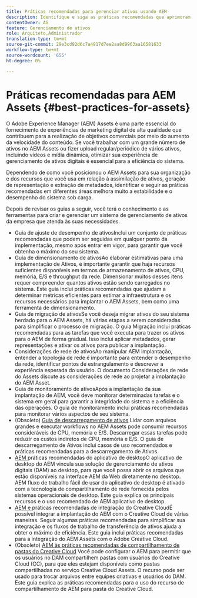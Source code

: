 ```yaml
---
title: Práticas recomendadas para gerenciar ativos usando AEM
description: Identifique e siga as práticas recomendadas que aprimoram a estabilidade e o desempenho do sistema sob carga, dependendo da implantação do AEM Assets e dos recursos usados para assimilar e processar ativos.
contentOwner: AG
feature: Gerenciamento de ativos
role: Arquiteto,Administrador
translation-type: tm+mt
source-git-commit: 29e3cd92d6c7a4917d7ee2aa8d9963aa16581633
workflow-type: tm+mt
source-wordcount: '655'
ht-degree: 0%

---
```



# Práticas recomendadas para AEM Assets {#best-practices-for-assets}

O Adobe Experience Manager (AEM) Assets é uma parte essencial do fornecimento de experiências de marketing digital de alta qualidade que contribuem para a realização de objetivos comerciais por meio do aumento da velocidade do conteúdo. Se você trabalhar com um grande número de ativos no AEM Assets ou fizer upload regular/periódico de vários ativos, incluindo vídeos e mídia dinâmica, otimizar sua experiência de gerenciamento de ativos digitais é essencial para a eficiência do sistema.

Dependendo de como você posicionou o AEM Assets para sua organização e dos recursos que você usa em relação à assimilação de ativos, geração de representação e extração de metadados, identificar e seguir as práticas recomendadas em diferentes áreas melhora muito a estabilidade e o desempenho do sistema sob carga.

Depois de revisar os guias a seguir, você terá o conhecimento e as ferramentas para criar e gerenciar um sistema de gerenciamento de ativos da empresa que atenda às suas necessidades.

* [](performance-tuning-guidelines.md)
Guia de ajuste de desempenho de ativosInclui um conjunto de práticas recomendadas que podem ser seguidas em qualquer ponto da implementação, mesmo após entrar em vigor, para garantir que você obtenha o máximo do seu sistema.
* [](assets-sizing-guide.md)
Guia de dimensionamento de ativosAo elaborar estimativas para uma implementação de Ativos, é importante garantir que haja recursos suficientes disponíveis em termos de armazenamento de ativos, CPU, memória, E/S e throughput da rede. Dimensionar muitos desses itens requer compreender quantos ativos estão sendo carregados no sistema. Este guia inclui práticas recomendadas que ajudam a determinar métricas eficientes para estimar a infraestrutura e os recursos necessários para implantar o AEM Assets, bem como uma ferramenta de dimensionamento.
* [](assets-migration-guide.md)
Guia de migração de ativosSe você deseja migrar ativos do seu sistema herdado para o AEM Assets, há várias etapas a serem consideradas para simplificar o processo de migração. O guia Migração inclui práticas recomendadas para as tarefas que você executa para trazer os ativos para o AEM de forma gradual. Isso inclui aplicar metadados, gerar representações e ativar os ativos para publicar a implantação.
* [](assets-network-considerations.md)
Considerações de rede de ativosAo manipular AEM implantação, entender a topologia de rede é importante para entender o desempenho da rede, identificar pontos de estrangulamento e descrever a experiência esperada do usuário. O documento Considerações de rede do Assets discute as considerações de rede ao projetar a implantação do AEM Asset.
* [](assets-monitoring-best-practices.md)
Guia de monitoramento de ativosApós a implantação da sua implantação de AEM, você deve monitorar determinadas tarefas e o sistema em geral para garantir a integridade do sistema e a eficiência das operações. O guia de monitoramento inclui práticas recomendadas para monitorar vários aspectos de seu sistema.
* (Obsoleto) [Guia de descarregamento de ativos](assets-offloading-best-practices.md)
Lidar com arquivos grandes e executar workflows no AEM Assets pode consumir recursos consideráveis de CPU, memória e E/S. Descarregar essas tarefas pode reduzir os custos indiretos de CPU, memória e E/S. O guia de descarregamento de Ativos inclui casos de uso recomendados e práticas recomendadas para a descarregamento de Ativos.
* [AEM ](https://helpx.adobe.com/experience-manager/desktop-app/aem-desktop-app-best-practices.html)
práticas recomendadas do aplicativo de desktopO aplicativo de desktop do AEM vincula sua solução de gerenciamento de ativos digitais (DAM) ao desktop, para que você possa abrir os arquivos que estão disponíveis na interface AEM da Web diretamente no desktop. AEM fluxo de trabalho fácil de usar do aplicativo de desktop é ativado com a tecnologia de compartilhamento de rede fornecida pelos sistemas operacionais de desktop. Este guia explica os principais recursos e o uso recomendado de AEM aplicativo de desktop.
* [AEM e ](aem-cc-integration-best-practices.md)
práticas recomendadas de integração do Creative CloudÉ possível integrar a implantação do AEM com o Creative Cloud de várias maneiras. Seguir algumas práticas recomendadas para simplificar sua integração e os fluxos de trabalho de transferência de ativos ajuda a obter o máximo de eficiência. Este guia inclui práticas recomendadas para a integração do AEM Assets com o Adobe Creative Cloud.
* (Obsoleto) [AEM às práticas recomendadas de compartilhamento de pastas do Creative Cloud](aem-cc-folder-sharing-best-practices.md)
Você pode configurar o AEM para permitir que os usuários no DAM compartilhem pastas com usuários do Creative Cloud (CC), para que eles estejam disponíveis como pastas compartilhadas no serviço Creative Cloud Assets. O recurso pode ser usado para trocar arquivos entre equipes criativas e usuários do DAM. Este guia explica as práticas recomendadas para o uso do recurso de compartilhamento de AEM para pasta do Creative Cloud.
